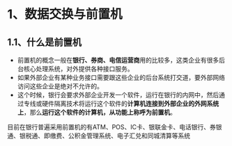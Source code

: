 # 1、数据交换与前置机

## 1.1、什么是前置机

- 前置机的概念一般在**银行、券商、电信运营商**用的比较多，这类企业有很多后台核心处理系统，对外提供各种接口服务。
- 如果外部企业有某种业务接口需要跟这些企业的后台系统打交道，要外部网络访问这些企业是绝对不允许的。
- 这个时候，银行会要求外部企业开发一个软件，运行在银行的内网中，然后通过专线或硬件隔离技术将运行这个软件的**计算机连接到外部企业的外网系统上**，那么**运行这个软件的计算机，从功能上称呼为前置机**。

目前在银行普遍采用前置机的有ATM、POS、IC卡、银联金卡、电话银行、券银通、银税通、即缴费、公积金管理系统、电子汇兑和同城清算等系统

























































